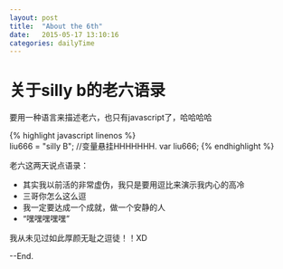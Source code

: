 ```yaml
--- 
layout: post 
title:  "About the 6th" 
date:   2015-05-17 13:10:16 
categories: dailyTime 
--- 
```


# 关于silly b的老六语录

要用一种语言来描述老六，也只有javascript了，哈哈哈哈


{% highlight javascript linenos %}	
liu666 = "silly B"; //变量悬挂HHHHHHH.
var liu666;
{% endhighlight %}

老六这两天说点语录：

- 其实我以前活的非常虚伪，我只是要用逗比来演示我内心的高冷
- 三哥你怎么这么逗
- 我一定要达成一个成就，做一个安静的人
- “嘿嘿嘿嘿嘿”


我从未见过如此厚颜无耻之逗徒！！XD

--End.